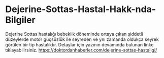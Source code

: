 # Dejerine-Sottas-Hastal-Hakk-nda-Bilgiler
Dejerine Sottas hastalığı bebeklik döneminde ortaya çıkan şiddetli düzeylerde motor güçsüzlük ile seyreden ve ynı zamanda oldukça seyrek görülen bir tip hastalıktır. Detaylar için yazının devamında bulunan linke tıklayabilirsiniz.   https://doktordanhaberler.com/dejerine-sottas-hastaligi/  

